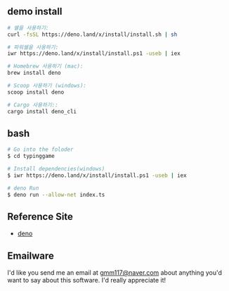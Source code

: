 
## demo install

```bash
# 쉘을 사용하기:
curl -fsSL https://deno.land/x/install/install.sh | sh

# 파워쉘을 사용하기:
iwr https://deno.land/x/install/install.ps1 -useb | iex

# Homebrew 사용하기 (mac):
brew install deno

# Scoop 사용하기 (windows):
scoop install deno

# Cargo 사용하기::
cargo install deno_cli

```

## bash

```bash
# Go into the foloder
$ cd typinggame

# Install dependencies(windows)
$ iwr https://deno.land/x/install/install.ps1 -useb | iex

# deno Run
$ deno run --allow-net index.ts 

```

## Reference Site
- [deno](https://deno.land/)

## Emailware
I'd like you send me an email at <gmm117@naver.com> about anything you'd want to say about this software. I'd really appreciate it!